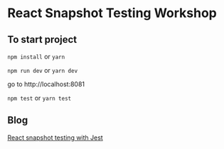 # React Snapshot Testing Workshop #

## To start project ##

`npm install` or `yarn`

`npm run dev` or `yarn dev`

go to http://localhost:8081

`npm test` or `yarn test`

## Blog ##
[React snapshot testing with Jest](https://engineering.thinknet.co.th/snapshot-testing-%E0%B9%83%E0%B8%99-react-%E0%B8%94%E0%B9%89%E0%B8%A7%E0%B8%A2-jest-1c788728bbe4)

